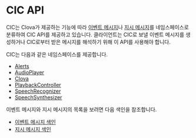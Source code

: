 # CIC API
CIC는 Clova가 제공하는 기능에 따라 [이벤트 메시지](/CIC/References/Message_Format.md#Event)나 [지시 메시지](CIC/References/Message_Format.md#Directive)를 네임스페이스로 분류하여 CIC API를 제공하고 있습니다. 클라이언트는 CIC로 보낼 이벤트 메시지를 생성하거나 CIC로부터 받은 메시지를 해석하기 위해 이 API를 사용해야 합니다.

CIC는 다음과 같은 네임스페이스를 제공합니다.

* [Alerts](/CIC/References/APIs/Alerts.md)
* [AudioPlayer](/CIC/References/APIs/AudioPlayer.md)
* [Clova](/CIC/References/APIs/Clova.md)
* [PlaybackController](/CIC/References/APIs/PlaybackController.md)
* [SpeechRecognizer](/CIC/References/APIs/SpeechRecognizer.md)
* [SpeechSynthesizer](/CIC/References/APIs/SpeechSynthesizer.md)

이벤트 메시지와 지시 메시지의 목록을 보려면 다음 색인을 참조합니다.
* [이벤트 메시지 색인](/CIC/References/APIs/Index_for_Events.md)
* [지시 메시지 색인](/CIC/References/APIs/Index_for_Directives.md)
